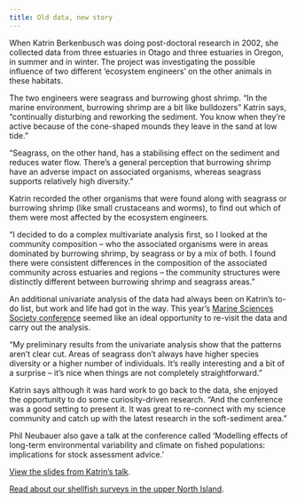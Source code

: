 ```yaml
---
title: Old data, new story
---
```

When Katrin Berkenbusch was doing post-doctoral research in 2002, she collected data from three estuaries in Otago and three estuaries in Oregon, in summer and in winter. The project was investigating the possible influence of two different ‘ecosystem engineers’ on the other animals in these habitats.

<!--more-->

The two engineers were seagrass and burrowing ghost shrimp. “In the marine environment, burrowing shrimp are a bit like bulldozers” Katrin says, “continually disturbing and reworking the sediment. You know when they’re active because of the cone-shaped mounds they leave in the sand at low tide.”

“Seagrass, on the other hand, has a stabilising effect on the sediment and reduces water flow. There’s a general perception that burrowing shrimp have an adverse impact on associated organisms, whereas seagrass supports relatively high diversity.”

Katrin recorded the other organisms that were found along with seagrass or burrowing shrimp (like small crustaceans and worms), to find out which of them were most affected by the ecosystem engineers.

“I decided to do a complex multivariate analysis first, so I looked at the community composition – who the associated organisms were in areas dominated by burrowing shrimp, by seagrass or by a mix of both. I found there were consistent differences in the composition of the associated community across estuaries and regions – the community structures were distinctly different between burrowing shrimp and seagrass areas.”

An additional univariate analysis of the data had always been on Katrin’s to-do list, but work and life had got in the way. This year’s [Marine Sciences Society conference](https://nzmss.org/conference/) seemed like an ideal opportunity to re-visit the data and carry out the analysis.

“My preliminary results from the univariate analysis show that the patterns aren’t clear cut. Areas of seagrass don’t always have higher species diversity or a higher number of individuals. It’s really interesting and a bit of a surprise – it’s nice when things are not completely straightforward.”

Katrin says although it was hard work to go back to the data, she enjoyed the opportunity to do some curiosity-driven research. “And the conference was a good setting to present it. It was great to re-connect with my science community and catch up with the latest research in the soft-sediment area.”

Phil Neubauer also gave a talk at the conference called ‘Modelling effects of long-term environmental variability and climate on fished populations: implications for stock assessment advice.’

[View the slides from Katrin’s talk](https://www.dragonfly.co.nz/publications/berkenbusch_regional_2019.html).

[Read about our shellfish surveys in the upper North Island](https://www.dragonfly.co.nz/news/2016-01-10-shellfish-surveys.html).
